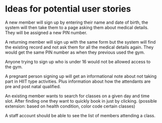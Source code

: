 # Ideas for potential user stories

A new member will sign up by entering their name and date of birth,
the system will then take them to a page asking them about medical details.
They will be assigned a new PIN number.

A returning member will sign up with the same form but the system will find the existing record
and not ask them for all the medical details again.
They would get the same PIN number as when they previous used the gym.

Anyone trying to sign up who is under 16 would not be allowed access to the gym.

A pregnant person signing up will get an informational note about not taking part in HIIT type activities.
Plus information about how the attendants are pre and post natal qualified.

An existing member wants to search for classes on a given day and time slot.
After finding one they want to quickly book in just by clicking.
(possible extension: based on health condition, color code certain classes)

A staff account should be able to see the list of members attending a class.
